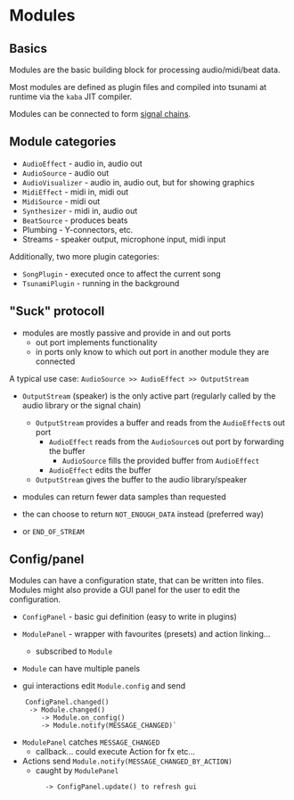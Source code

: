 # Modules

## Basics

Modules are the basic building block for processing audio/midi/beat data.

Most modules are defined as plugin files and compiled into tsunami at runtime via the `kaba` JIT compiler.

Modules can be connected to form [signal chains](signalchains.md).

## Module categories

* `AudioEffect` - audio in, audio out
* `AudioSource` - audio out
* `AudioVisualizer` - audio in, audio out, but for showing graphics
* `MidiEffect` - midi in, midi out
* `MidiSource` - midi out
* `Synthesizer` - midi in, audio out
* `BeatSource` - produces beats
* Plumbing - Y-connectors, etc.
* Streams - speaker output, microphone input, midi input

Additionally, two more plugin categories:
* `SongPlugin` - executed once to affect the current song
* `TsunamiPlugin` - running in the background

## "Suck" protocoll

* modules are mostly passive and provide in and out ports
  * out port implements functionality
  * in ports only know to which out port in another module they are connected

A typical use case: `AudioSource >> AudioEffect >> OutputStream`
* `OutputStream` (speaker) is the only active part (regularly called by the audio library or the signal chain)
  * `OutputStream` provides a buffer and reads from the `AudioEffect`s out port
    * `AudioEffect` reads from the `AudioSource`s out port by forwarding the buffer
      * `AudioSource` fills the provided buffer from `AudioEffect`
    * `AudioEffect` edits the buffer
  * `OutputStream` gives the buffer to the audio library/speaker

* modules can return fewer data samples than requested
* the can choose to return `NOT_ENOUGH_DATA` instead (preferred way)
* or `END_OF_STREAM` 

## Config/panel

Modules can have a configuration state, that can be written into files. Modules might also provide a GUI panel for the user to edit the configuration.

* `ConfigPanel` - basic gui definition (easy to write in plugins)
* `ModulePanel` - wrapper with favourites (presets) and action linking...
   * subscribed to `Module`
* `Module` can have multiple panels

* gui interactions edit `Module.config` and send
```
    ConfigPanel.changed()
     -> Module.changed()
        -> Module.on_config()
        -> Module.notify(MESSAGE_CHANGED)`
```
* `ModulePanel` catches `MESSAGE_CHANGED`
   * callback... could execute Action for fx etc...
* Actions send `Module.notify(MESSAGE_CHANGED_BY_ACTION)`
   * caught by `ModulePanel`
```
         -> ConfigPanel.update() to refresh gui
```








